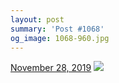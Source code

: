 ```yaml
---
layout: post
summary: 'Post #1068'
og_image: 1068-960.jpg
---
```


<p>
  <time>
    <a href="/1068">November 28, 2019</a>
  </time>
  <a href="/1068">
    <img src="{{ site.assets_url }}/1068-480.jpg" srcset="{{ site.assets_url }}/1068-240.jpg 240w, {{ site.assets_url }}/1068-480.jpg 480w, {{ site.assets_url }}/1068-720.jpg 720w, {{ site.assets_url }}/1068-960.jpg 960w" sizes="(min-width: 700px) 50vw, calc(100vw - 2rem)" />
  </a>
</p>
